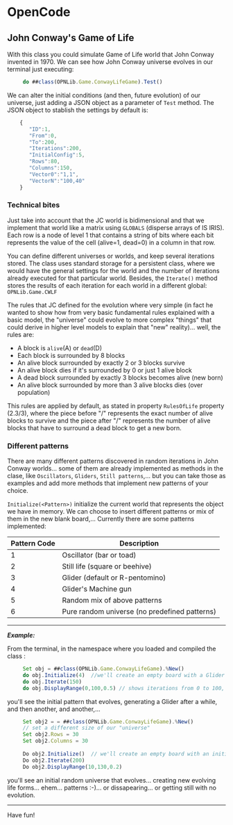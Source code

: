 # OpenCode
## John Conway's Game of Life

With this class you could simulate Game of Life world that John Conway invented in 1970. We can see how John Conway universe evolves in our terminal just executing:

```javascript
     do ##class(OPNLib.Game.ConwayLifeGame).Test()
```

We can alter the initial conditions (and then, future evolution) of our universe, just adding a JSON object as a parameter of `Test` method. The JSON object to stablish the settings by default is:

```javascript
    {
       "ID":1,
       "From":0,
       "To":200,
       "Iterations":200,
       "InitialConfig":5,
       "Rows":80,
       "Columns":150,
       "Vector0":"1,1",
       "VectorN":"100,40"
    }
```


### Technical bites

Just take into account that the JC world is bidimensional and that we implement that world like a matrix using `GLOBALS` (disperse arrays of IS IRIS). Each row is a node of level 1 that contains a string of bits where each bit represents the value of the cell (alive=1, dead=0) in a column in that row.

You can define different universes or worlds, and keep several iterations stored. The class uses standard storage for a persistent class, where we would have the general settings for the world and the number of iterations already executed for that particular world.
Besides, the `Iterate()` method stores the results of each iteration for each world in a different global: `OPNLib.Game.CWLF`

The rules that JC defined for the evolution where very simple (in fact he wanted to show how from very basic fundamental rules explained with a basic model, the "universe" could evolve to more complex "things" that could derive in higher level models to explain that "new" reality)... well, the rules are:
- A block is `alive`(A) or `dead`(D)
- Each block is surrounded by 8 blocks
- An alive block surrounded by exactly 2 or 3 blocks survive
- An alive block dies if it's surrounded by 0 or just 1 alive block 
- A dead block surrounded by exactly 3 blocks becomes alive (new born)
- An alive block surrounded by more than 3 alive blocks dies (over population)

This rules are applied by default, as stated in property `RulesOfLife` property (2.3/3), where the piece before "/" represents the exact number of alive blocks to survive and the piece after "/" represents the number of alive blocks that have to surround a dead block to get a new born.

### Different patterns

There are many different patterns discovered in random iterations in John Conway worlds... some of them are already implemented as methods in the clase, like `Oscillators`, `Gliders`, `Still patterns`,... but you can take those as examples and add more methods that implement new patterns of your choice.

`Initialize(<Pattern>)` initialize the current world that represents the object we have in memory. We can choose to insert different patterns or mix of them in the new blank board,... Currently there are some patterns implemented:

Pattern Code | Description
-------------|-----------------------
1| Oscillator   (bar or toad)
2| Still life (square or beehive)
3| Glider (default or R-pentomino)
4| Glider's Machine gun
5| Random mix of above patterns
6| Pure random universe (no predefined patterns)

---

_**Example:**_ 

From the terminal, in the namespace where you loaded and compiled the class :

```javascript
     Set obj = ##class(OPNLib.Game.ConwayLifeGame).%New()
     do obj.Initialize(4)  //we'll create an empty board with a Glider's machine gun patter in it as the initial seed
     do obj.Iterate(150)
     do obj.DisplayRange(0,100,0.5) // shows iterations from 0 to 100, one each 0.5 seconds
```
you'll see the initial pattern that evolves, generating a Glider after a while, and then another, and another,... 

```javascript
     Set obj2 = = ##class(OPNLib.Game.ConwayLifeGame).%New()
     // set a different size of our "universe"
     Set obj2.Rows = 30
     Set obj2.Columns = 30 
     
     Do obj2.Initialize()  // we'll create an empty board with an initial seed (set of death and alive blocks) pure random
     Do obj2.Iterate(200)
     Do obj2.DisplayRange(10,130,0.2)
 ```
you'll see an initial random universe that evolves... creating new evolving life forms... ehem... patterns :-)... or dissapearing... or getting still with no evolution.

---

Have fun!

